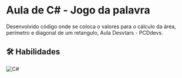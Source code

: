 # Aula de C# - Jogo da palavra

Desenvolvido código onde se coloca o valores para o cálculo da área, perímetro e diagonal de um retangulo, Aula Desvtars - PCDdevs.




## 🛠 Habilidades
![C#](https://img.shields.io/badge/c%23-%23239120.svg?style=for-the-badge&logo=c-sharp&logoColor=white)
